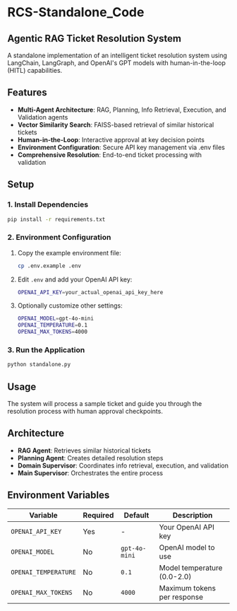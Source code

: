 # RCS-Standalone_Code

## Agentic RAG Ticket Resolution System

A standalone implementation of an intelligent ticket resolution system using LangChain, LangGraph, and OpenAI's GPT models with human-in-the-loop (HITL) capabilities.

## Features

- **Multi-Agent Architecture**: RAG, Planning, Info Retrieval, Execution, and Validation agents
- **Vector Similarity Search**: FAISS-based retrieval of similar historical tickets
- **Human-in-the-Loop**: Interactive approval at key decision points
- **Environment Configuration**: Secure API key management via .env files
- **Comprehensive Resolution**: End-to-end ticket processing with validation

## Setup

### 1. Install Dependencies

```bash
pip install -r requirements.txt
```

### 2. Environment Configuration

1. Copy the example environment file:
   ```bash
   cp .env.example .env
   ```

2. Edit `.env` and add your OpenAI API key:
   ```bash
   OPENAI_API_KEY=your_actual_openai_api_key_here
   ```

3. Optionally customize other settings:
   ```bash
   OPENAI_MODEL=gpt-4o-mini
   OPENAI_TEMPERATURE=0.1
   OPENAI_MAX_TOKENS=4000
   ```

### 3. Run the Application

```bash
python standalone.py
```

## Usage

The system will process a sample ticket and guide you through the resolution process with human approval checkpoints.

## Architecture

- **RAG Agent**: Retrieves similar historical tickets
- **Planning Agent**: Creates detailed resolution steps
- **Domain Supervisor**: Coordinates info retrieval, execution, and validation
- **Main Supervisor**: Orchestrates the entire process

## Environment Variables

| Variable | Required | Default | Description |
|----------|----------|---------|-------------|
| `OPENAI_API_KEY` | Yes | - | Your OpenAI API key |
| `OPENAI_MODEL` | No | `gpt-4o-mini` | OpenAI model to use |
| `OPENAI_TEMPERATURE` | No | `0.1` | Model temperature (0.0-2.0) |
| `OPENAI_MAX_TOKENS` | No | `4000` | Maximum tokens per response |